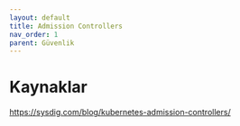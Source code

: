 ```yaml
---
layout: default
title: Admission Controllers
nav_order: 1
parent: Güvenlik
---
```




# Kaynaklar
https://sysdig.com/blog/kubernetes-admission-controllers/